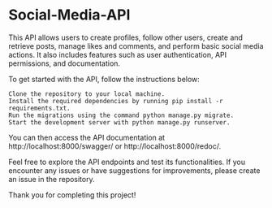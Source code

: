 # Social-Media-API

This API allows users to create profiles, follow other users, create and retrieve posts, manage likes and comments, and perform basic social media actions. It also includes features such as user authentication, API permissions, and documentation.

To get started with the API, follow the instructions below:

    Clone the repository to your local machine.
    Install the required dependencies by running pip install -r requirements.txt.
    Run the migrations using the command python manage.py migrate.
    Start the development server with python manage.py runserver.

You can then access the API documentation at http://localhost:8000/swagger/ or http://localhost:8000/redoc/.

Feel free to explore the API endpoints and test its functionalities. If you encounter any issues or have suggestions for improvements, please create an issue in the repository.

Thank you for completing this project!

